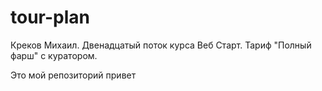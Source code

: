 # tour-plan

Креков Михаил. Двенадцатый поток курса Веб Старт. Тариф "Полный фарш" с куратором.

Это мой репозиторий
привет
